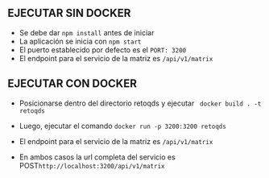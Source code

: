## EJECUTAR SIN DOCKER
- Se debe dar `npm install` antes de iniciar
- La aplicación se inicia con `npm start`
- El puerto establecido por defecto es el `PORT: 3200`
- El endpoint para el servicio de la matriz es `/api/v1/matrix`


## EJECUTAR CON DOCKER
- Posicionarse dentro del directorio retoqds y ejecutar ` docker build . -t retoqds`
- Luego, ejecutar el comando `docker run -p 3200:3200 retoqds`
- El endpoint para el servicio de la matriz es `/api/v1/matrix`


- En ambos casos la url completa del servicio es POST`http://localhost:3200/api/v1/matrix`